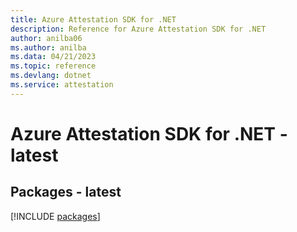 ```yaml
---
title: Azure Attestation SDK for .NET
description: Reference for Azure Attestation SDK for .NET
author: anilba06
ms.author: anilba
ms.data: 04/21/2023
ms.topic: reference
ms.devlang: dotnet
ms.service: attestation
---
```

# Azure Attestation SDK for .NET - latest
## Packages - latest
[!INCLUDE [packages](attestation-index.md)]